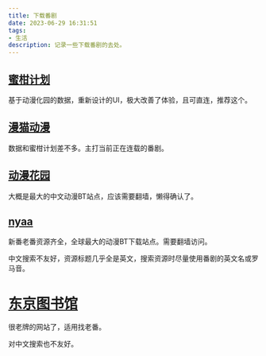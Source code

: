 ```yaml
---
title: 下载番剧
date: 2023-06-29 16:31:51
tags:
- 生活
description: 记录一些下载番剧的去处。
---
```


## [蜜柑计划](https://mikanani.me/)

基于动漫化园的数据，重新设计的UI，极大改善了体验，且可直连，推荐这个。

## [漫猫动漫](https://www.comicat.org/)

数据和蜜柑计划差不多。主打当前正在连载的番剧。

## [动漫花园](https://dmhy.org/)

大概是最大的中文动漫BT站点，应该需要翻墙，懒得确认了。

## [nyaa](https://nyaa.si/)

新番老番资源齐全，全球最大的动漫BT下载站点。需要翻墙访问。

中文搜索不友好，资源标题几乎全是英文，搜索资源时尽量使用番剧的英文名或罗马音。

# [东京图书馆](https://www.tokyotosho.info/)

很老牌的网站了，适用找老番。

对中文搜索也不友好。
